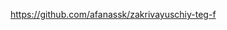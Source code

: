 https://github.com/afanassk/zakrivayuschiy-teg-f

<svg 
    class="like-icon" 
    width="39" 
    height="36" 
    viewBox="0 0 39 36" 
    fill="none" 
    xmlns="http://www.w3.org/2000/svg">

<path d="M12 6H9V9H12V6ZM15 6H12V9H15V6ZM9 9H6V12H9V9ZM9 12H6V15H9V12ZM9 15H6V18H9V15ZM18 6H15V9H18V6ZM12 18H9V21H12V18ZM15 21H12V24H15V21ZM18 24H15V27H18V24ZM27 6H30V9H27V6ZM24 6H27V9H24V6ZM30 9H33V12H30V9ZM30 12H33V15H30V12ZM30 15H33V18H30V15ZM21 6H24V9H21V6ZM27 18H30V21H27V18ZM24 21H27V24H24V21ZM21 24H24V27H21V24ZM21 27H18V30H21V27ZM21 9H18V12H21V9Z" fill="black"/>
<path d="M12 9H9V12H12V9ZM15 12H12V15H15V12ZM18 9H15V12H18V9ZM12 15H9V18H12V15ZM15 15H12V18H15V15ZM15 18H12V21H15V18ZM18 12H15V15H18V12ZM18 21H15V24H18V21ZM18 18H15V21H18V18ZM27 9H30V12H27V9ZM24 9H27V12H24V9ZM27 12H30V15H27V12ZM24 12H27V15H24V12ZM21 9H24V12H21V9ZM27 15H30V18H27V15ZM24 15H27V18H24V15ZM24 18H27V21H24V18ZM21 12H24V15H21V12ZM21 21H24V24H21V21ZM21 18H24V21H21V18ZM21 21H18V24H21V21ZM21 24H18V27H21V24Z" fill="#FF0000"/>
<path d="M18 15H15V18H18V15ZM21 15H24V18H21V15ZM21 15H18V18H21V15ZM21 12H18V15H21V12ZM21 18H18V21H21V18Z" fill="white"/>
<path d="M36 13H39V16H36V13ZM27 27H30V30H27V27ZM18 33H21V36H18V33ZM9 27H12V30H9V27ZM24 0H27V3H24V0ZM33 3H36V6H33V3ZM3 3H6V6H3V3ZM12 0H15V3H12V0ZM0 13H3V16H0V13Z" fill="#FF0000"/>
</svg>
